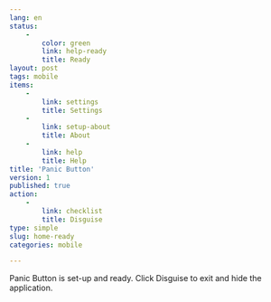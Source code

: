 ```yaml
---
lang: en
status:
    -
        color: green
        link: help-ready
        title: Ready
layout: post
tags: mobile
items:
    -
        link: settings
        title: Settings
    -
        link: setup-about
        title: About
    -
        link: help
        title: Help
title: 'Panic Button'
version: 1
published: true
action:
    -
        link: checklist
        title: Disguise
type: simple
slug: home-ready
categories: mobile

---
```


Panic Button is set-up and ready. Click Disguise to exit and hide the application.
